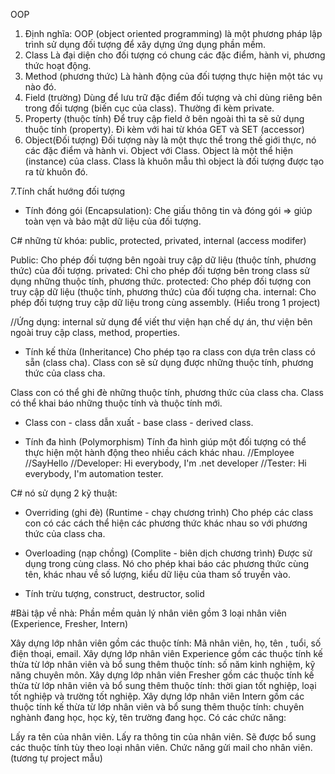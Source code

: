 OOP



1. Định nghĩa:
OOP (object oriented programming) là một phương pháp lập trình sử dụng đối tượng để xây dựng ứng dụng phần mềm.
2. Class
Là đại diện cho đối tượng có chung các đặc điểm, hành vi, phương thức hoạt động.
3. Method (phương thức)
Là hành động của đối tượng thực hiện một tác vụ nào đó.
4. Field (trường)
Dùng để lưu trữ đặc điểm đối tượng và chỉ dùng riêng bên trong đối tượng (biến cục của class). Thường đi kèm private.
5. Property (thuộc tính)
Để truy cập field ở bên ngoài thì ta sẽ sử dụng thuộc tính (property). Đi kèm với hai từ khóa GET và SET (accessor)
6. Object(Đối tượng)
Đối tượng này là một thực thể trong thế giới thực, nó các đặc điểm và hành vi.
Object với Class.
Object là một thể hiện (instance) của class.
Class là khuôn mẫu thì object là đối tượng được tạo ra từ khuôn đó.


7.Tính chất hướng đối tượng

- Tính đóng gói (Encapsulation): Che giấu thông tin và đóng gói => giúp toàn vẹn và bảo mật dữ liệu của đối tượng.

C# những từ khóa: public, protected, privated, internal (access modifer)

Public: Cho phép đối tượng bên ngoài truy cập dữ liệu (thuộc tính, phương thức) của đối tượng.
privated: Chỉ cho phép đối tượng bên trong class sử dụng những thuộc tính, phương thức.
protected: Cho phép đối tượng con truy cập dữ liệu (thuộc tính, phương thức) của đối tượng cha.
internal: Cho phép đối tượng truy cập dữ liệu trong cùng assembly. (Hiểu trong 1 project)

//Ứng dụng: internal sử dụng để viết thư viện hạn chế dự án, thư viện bên ngoài truy cập class, method, properties.

- Tính kế thừa (Inheritance)
Cho phép tạo ra class con dựa trên class có sẵn (class cha). Class con sẽ sử dụng được những thuộc tính, phương thức của
class cha.

Class con có thể ghi đè những thuộc tính, phương thức của class cha.
Class có thể khai báo những thuộc tính và thuộc tính mới.

- Class con - class dẫn xuất - base class - derived class.

- Tính đa hình (Polymorphism)
Tính đa hình giúp một đối tượng có thể thực hiện một hành động theo nhiều cách khác nhau.
//Employee
//SayHello
//Developer: Hi everybody, I'm .net developer
//Tester: Hi everybody, I'm automation tester.

C# nó sử dụng 2 kỹ thuật:
- Overriding (ghi đè) (Runtime - chạy chương trình)
Cho phép các class con có các cách thể hiện các phương thức khác nhau so với phương thức của class cha.
- Overloading (nạp chồng) (Complite - biên dịch chương trình)
Được sử dụng trong cùng class. Nó cho phép khai báo các phương thức cùng tên, khác nhau về số lượng,
kiểu dữ liệu của tham số truyền vào.


- Tính trừu tượng, construct, destructor, solid



#Bài tập về nhà:
Phần mềm quản lý nhân viên gồm 3 loại nhân viên (Experience, Fresher, Intern)

Xây dựng lớp nhân viên gồm các thuộc tính: Mã nhân viên, họ, tên , tuổi, số điện thoại, email.
Xây dựng lớp nhân viên Experience gồm các thuộc tính kế thừa từ lớp nhân viên và bổ sung thêm thuộc tính: số năm kinh nghiệm, kỹ năng chuyên môn.
Xây dựng lớp nhân viên Fresher gồm các thuộc tính kế thừa từ lớp nhân viên và bổ sung thêm thuộc tính: thời gian tốt nghiệp, loại tốt nghiệp và trường tốt nghiệp.
Xây dựng lớp nhân viên Intern gồm các thuộc tính kế thừa từ lớp nhân viên và bổ sung thêm thuộc tính: chuyên nghành đang học, học kỳ, tên trường đang học.
Có các chức năng:

Lấy ra tên của nhân viên.
Lấy ra thông tin của nhân viên. Sẽ được bổ sung các thuộc tính tùy theo loại nhân viên.
Chức năng gửi mail cho nhân viên. (tương tự project mẫu)



